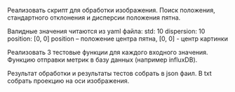 Реализовать скрипт для обработки изображения.
Поиск  положения, стандартного отклонения и дисперсии положения пятна. 
 
Валидные значения читаются из yaml файла: 
std: 10
dispersion:  10 
position: [0, 0] 
position – положение центра пятна, [0, 0]  - центр картинки

Реализовать 3 тестовые функции для каждого входного значения.
Функцию отправки метрик в базу данных (например influxDB).

Результат обработки и результаты тестов собрать в json фаил. 
В txt собрать проекцию на оси изображения.
